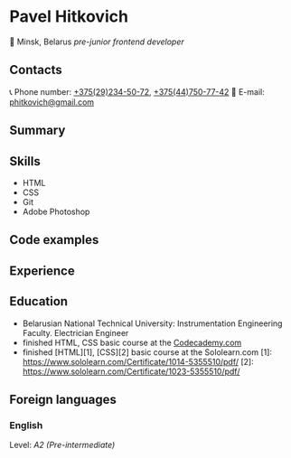 # Pavel Hitkovich
:round_pushpin: Minsk, Belarus
*pre-junior frontend developer*


## Contacts

:telephone_receiver: Phone number: [+375(29)234-50-72](tel:+375292345072), [+375(44)750-77-42](tel:+375447507742)
:email: E-mail: [phitkovich@gmail.com](mailto:phitkovich@gmail.com)


## Summary


## Skills

* HTML
* CSS
* Git
* Adobe Photoshop

## Code examples


## Experience


## Education

* Belarusian National Technical University: Instrumentation Engineering Faculty. Electrician Engineer
* finished HTML, CSS basic course at the [Codecademy.com](https://www.codecademy.com/users/pavelHitkovich8126154301/achievements)
* finished [HTML][1], [CSS][2] basic course at the Sololearn.com
[1]: https://www.sololearn.com/Certificate/1014-5355510/pdf/
[2]: https://www.sololearn.com/Certificate/1023-5355510/pdf/


## Foreign languages

### English 

Level: *A2 (Pre-intermediate)*